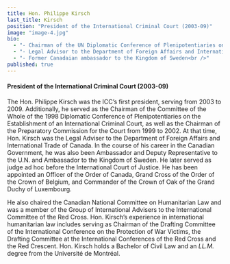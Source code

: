 ```yaml
---
title: Hon. Philippe Kirsch
last_title: Kirsch
position: "President of the International Criminal Court (2003-09)"
image: "image-4.jpg"
bio: 
  - "- Chairman of the UN Diplomatic Conference of Plenipotentiaries on the Establishment of the International Criminal Court (1999-2002)<br />"
  - "- Legal Advisor to the Department of Foreign Affairs and International Trade of Canada Ambassador and Deputy Representative to the UN (1988 â€“ 1992)<br />"
  - "- Former Canadaian ambassador to the Kingdom of Sweden<br />"
published: true
---
```


#### President of the International Criminal Court (2003-09)
The Hon. Philippe Kirsch was the ICC’s first president, serving from 2003 to 2009. Additionally, he served as the Chairman of the Committee of the Whole of the 1998 Diplomatic Conference of Plenipotentiaries on the Establishment of an International Criminal Court, as well as the Chairman of the Preparatory Commission for the Court from 1999 to 2002. At that time, Hon. Kirsch was the Legal Adviser to the Department of Foreign Affairs and International Trade of Canada. In the course of his career in the Canadian Government, he was also been Ambassador and Deputy Representative to the U.N. and Ambassador to the Kingdom of Sweden. He later served as judge ad hoc before the International Court of Justice. He has been appointed an Officer of the Order of Canada, Grand Cross of the Order of the Crown of Belgium, and Commander of the Crown of Oak of the Grand Duchy of Luxembourg. 

He also chaired the Canadian National Committee on Humanitarian Law and was a member of the Group of International Advisers to the International Committee of the Red Cross. Hon. Kirsch’s experience in international humanitarian law includes serving as Chairman of the Drafting Committee of the International Conference on the Protection of War Victims, the Drafting Committee at the International Conferences of the Red Cross and the Red Crescent. Hon. Kirsch holds a Bachelor of Civil Law and an _LL.M._ degree from the Université de Montréal.
